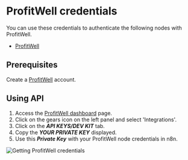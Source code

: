 # ProfitWell credentials

You can use these credentials to authenticate the following nodes with ProfitWell.

- [ProfitWell](/integrations/builtin/app-nodes/n8n-nodes-base.profitwell/)

## Prerequisites

Create a [ProfitWell](https://www.profitwell.com/) account.

## Using API

1. Access the [ProfitWell dashboard](https://www2.profitwell.com/app/dashboard) page.
2. Click on the gears icon on the left panel and select 'Integrations'.
3. Click on the ***API KEYS/DEV KIT*** tab.
4. Copy the ***YOUR PRIVATE KEY*** displayed.
5. Use this ***Private Key*** with your ProfitWell node credentials in n8n.

![Getting ProfitWell credentials](/_images/integrations/builtin/credentials/profitwell/using-api.gif)
